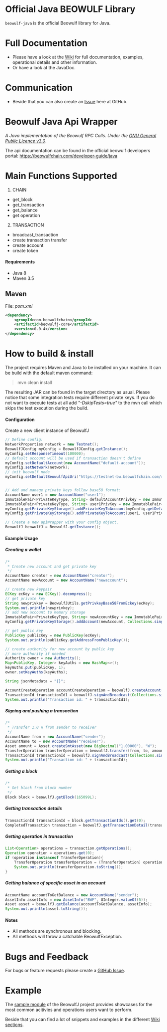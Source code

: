 # Official Java BEOWULF Library

`beowulf-java` is the official Beowulf library for Java.  

# Full Documentation
- Please have a look at the [Wiki](https://github.com/beowulf-foundation/beowulf-java/wiki) for full documentation, examples, operational details and other information.
- Or have a look at the JavaDoc.

# Communication
- Beside that you can also create an [Issue](https://github.com/beowulf-foundation/beowulf-java/issues) here at GitHub.

# Beowulf Java Api Wrapper

*A Java implementation of the Beowulf RPC Calls. Under the [GNU General Public Licence v3.0](https://raw.githubusercontent.com/beowulf-foundation/beowulf-java/master/LICENSE)*.

The api documentation can be found in the official beowulf developers portal:
https://beowulfchain.com/developer-guide/java  

# Main Functions Supported
1. CHAIN
- get_block
- get_transaction
- get_balance
- get operation
2. TRANSACTION
- broadcast_transaction
- create transaction transfer
- create account
- create token

#### Requirements
* Java 8
* Maven 3.5


## Maven
File: *pom.xml*
```Xml
<dependency>
    <groupId>com.beowulfchain</groupId>
    <artifactId>beowulfj-core</artifactId>
    <version>0.0.4</version>
</dependency>
```

# How to build & install
The project requires Maven and Java to be installed on your machine. It can be build with the default maven command:

>mvn clean install

The resulting JAR can be found in the target directory as usual. Please notice that some integration tests require different private keys. If you do not want to execute tests at all add *"-DskipTests=true"* to the mvn call which skips the test execution during the build.


#### Configuration
Create a new client instance of BeowulfJ
```java
// Define config:
NetworkProperties network = new Testnet();
BeowulfJConfig myConfig = BeowulfJConfig.getInstance();
myConfig.setResponseTimeout(100000);
// default account will be used if transaction doesn't define
myConfig.setDefaultAccount(new AccountName("default-account"));
myConfig.setNetwork(network);
// init beowulf node
myConfig.setDefaultBeowulfApiUri("https://testnet-bw.beowulfchain.com/rpc");


// Add and manage private keys follow base58 format:
AccountName user1 = new AccountName("user1");
ImmutablePair<PrivateKeyType, String> defaultAccountPrivkey = new ImmutablePair<>(PrivateKeyType.OWNER, "5Hv****");
ImmutablePair<PrivateKeyType, String> user1PrivKey = new ImmutablePair<>(PrivateKeyType.OWNER, "5Hv****");
myConfig.getPrivateKeyStorage().addPrivateKeyToAccount(myConfig.getDefaultAccount(), defaultAccountPrivkey);
myConfig.getPrivateKeyStorage().addPrivateKeyToAccount(user1, user1PrivKey);

// Create a new apiWrapper with your config object.
BeowulfJ beowulfJ = BeowulfJ.getInstance();
```

#### Example Usage
##### Creating a wallet
```java
/*
 * Create new account and get private key
 */
AccountName creator = new AccountName("creator");
AccountName newAccount = new AccountName("newaccount");

// create new keypair
ECKey ecKey = new ECKey().decompress();
// get private key
String newprivkey = BeowulfJUtils.getPrivkeyBase58FromEckey(ecKey);
System.out.println(newprivkey);
// add new account to memory storage
ImmutablePair<PrivateKeyType, String> newAccountKey = new ImmutablePair<>(PrivateKeyType.OWNER, newprivkey);
myConfig.getPrivateKeyStorage().addAccount(newAccount, Collections.singletonList(newAccountKey));

// get public key
PublicKey publicKey = new PublicKey(ecKey);
System.out.println(publicKey.getAddressFromPublicKey());

// create authority for new account by public key
// more authority if needed
Authority owner = new Authority();
Map<PublicKey, Integer> keyAuths = new HashMap<>();
keyAuths.put(publicKey, 1);
owner.setKeyAuths(keyAuths);

String jsonMetadata = "{}";

AccountCreateOperation accountCreateOperation = beowulfJ.createAccount(creator, network.getAccountCreationFee(), newAccount, owner, "{}");
TransactionId transactionId1 = beowulfJ.signAndBroadcast(Collections.singletonList(accountCreateOperation));
System.out.println("Transaction id: " + transactionId1);
```

##### Signing and pushing a transaction

```java
/*
 * Transfer 1.0 W from sender to receiver
 */
AccountName from = new AccountName("sender");
AccountName to = new AccountName("receiver");
Asset amount = Asset.createSmtAsset(new BigDecimal("1.00000"), "W");
TransferOperation transferOperation = beowulfJ.transfer(from, to, amount, network.getTransactionFee(), "Transfer 1.0 W from sender to receiver");
TransactionId transactionId = beowulfJ.signAndBroadcast(Collections.singletonList(transferOperation));
System.out.println("Transaction id: " + transactionId);
```

##### Getting a block
```java
/*
 * Get block from block number
 */
Block block = beowulfJ.getBlock(165099L);
```

##### Getting transaction details
```java
TransactionId transactionId = block.getTransactionIds().get(0);
CompletedTransaction transaction = beowulfJ.getTransactionDetail(transactionId.toString());
```

##### Getting operation in transaction
```java
List<Operation> operations = transaction.getOperations();
Operation operation = operations.get(0);
if (operation instanceof TransferOperation){
    TransferOperation transferOperation = (TransferOperation) operation;
    System.out.println(transferOperation.toString());
}
```

##### Getting balance of specific asset in an account
```java
AccountName accountToGetBalance = new AccountName("sender");
AssetInfo assetInfo = new AssetInfo("BWF", UInteger.valueOf(5));
Asset asset = beowulfJ.getBalance(accountToGetBalance, assetInfo);
System.out.println(asset.toString());
```

#### Notes
* All methods are synchronous and blocking.
* All methods will throw a catchable BeowulfException.

# Bugs and Feedback
For bugs or feature requests please create a [GitHub Issue](https://github.com/beowulf-foundation/beowulf-java/issues).  

# Example
The [sample module](https://github.com/beowulf-foundation/beowulf-java/tree/master/sample) of the BeowulfJ project provides showcases for the most common acitivies and operations users want to perform. 

Beside that you can find a lot of snippets and examples in the different [Wiki sections](https://github.com/beowulf-foundation/beowulf-java/wiki).  
